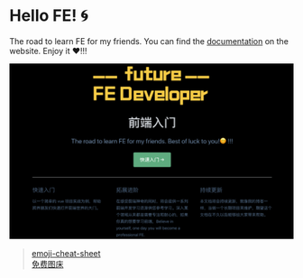# Hello FE! :cyclone:

The road to learn FE for my friends. You can find the [documentation](https://yuanyazhen.github.io/the-road-to-learn-fe/) on the website. Enjoy it :heart:!!!  

<div align="left">
  <img src="assets/demo.png" width = "600" alt="图片名称" />
</div> 

   
> [emoji-cheat-sheet](https://www.webfx.com/tools/emoji-cheat-sheet/)  
[免费图床](https://sm.ms/)
